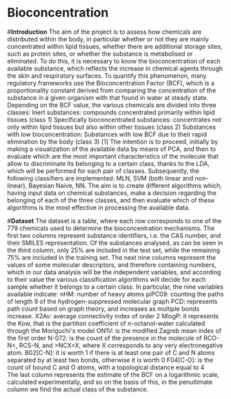 # Bioconcentration

#__Introduction__
The aim of the project is to assess how chemicals are distributed within the body, in particular whether or not they are mainly concentrated within lipid tissues, whether there are additional storage sites, such as protein sites, or whether the substance is metabolised or eliminated.
To do this, it is necessary to know the bioconcentration of each available substance, which reflects the increase in chemical agents through the skin and respiratory surfaces.
To quantify this phenomenon, many regulatory frameworks use the Bioconcentration Factor (BCF), which is a proportionality constant derived from comparing the concentration of the substance in a given organism with that found in water at steady state.
Depending on the BCF value, the various chemicals are divided into three classes:
Inert substances: compounds concentrated primarily within lipid tissues (class 1) 
Specifically bioconcentrated substances: concentrates not only within lipid tissues but also within other tissues (class 2) 
Substances with low bioconcentration: Substances with low BCF due to their rapid elimination by the body (class 3) [1]
The intention is to proceed, initially by making a visualization of the available data by means of PCA, and then to evaluate which are the most important characteristics of the molecule that allow to discriminate its belonging to a certain class, thanks to the LDA, which will be performed for each pair of classes.
Subsequently, the following classifiers are implemented: MLN, SVM (both linear and non-linear), Bayesian Naive, NN.
The aim is to create different algorithms which, having input data on chemical substances, make a decision regarding the belonging of each of the three classes, and then evaluate which of these algorithms is the most effective in processing the available data.

#__Dataset__
The dataset is a table, where each row corresponds to one of the 779 chemicals used to determine the bioconcentration mechanisms.
The first two columns represent substance identifiers, i.e. the CAS number, and their SMILES representation.
Of the substances analysed, as can be seen in the third column, only 25% are included in the test set, while the remaining 75% are included in the training set.
The next nine columns represent the values of some molecular descriptors, and therefore containing numbers, which in our data analysis will be the independent variables, and according to their value the various classification algorithms will decide for each sample whether it belongs to a certain class.
In particular, the nine variables available indicate:
nHM: number of heavy atoms
piPC09: counting the paths of length 9 of the hydrogen-suppressed molecular graph
PCD: represents path count based on graph theory, and increases as multiple bonds increase.
X2Av: average connectivity index of order 2
MlogP: it represents the Kow, that is the partition coefficient of n-octanol-water calculated through the Moriguchi's model
ON1V: is the modified Zagreb mean index of the first order
N-072: is the count of the presence in the molecule of RCO-N<, RCS-N, and >NCX=X, where X corresponds to any very electronegative atom.
B02[C-N]: it is worth 1 if there is at least one pair of C and N atoms separated by at least two bonds, otherwise it is worth 0
F04[C-O]: is the count of bound C and O atoms, with a topological distance equal to 4  
The last column represents the estimate of the BCF on a logarithmic scale, calculated experimentally, and so on the basis of this, in the penultimate column we find the actual class of the substance.
